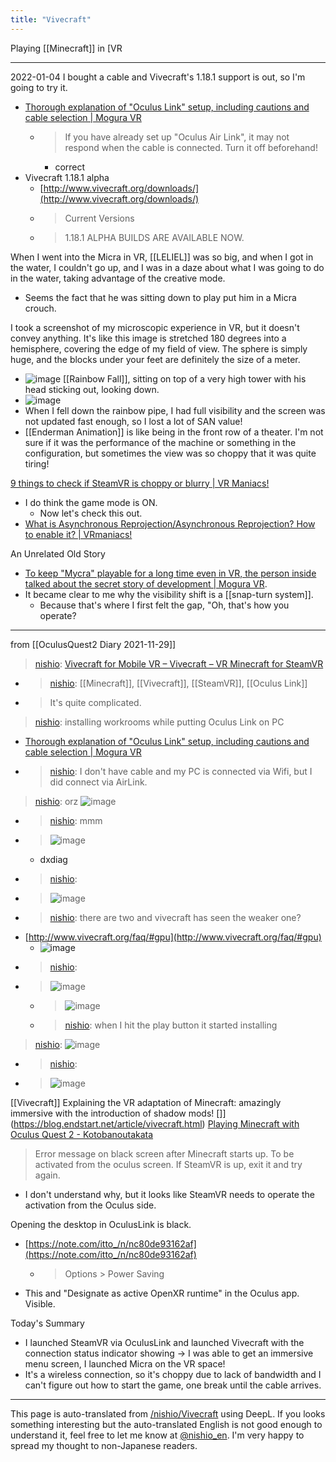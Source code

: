```yaml
---
title: "Vivecraft"
---
```


Playing [[Minecraft]] in [VR

---
2022-01-04
I bought a cable and Vivecraft's 1.18.1 support is out, so I'm going to try it.
- [Thorough explanation of "Oculus Link" setup, including cautions and cable selection | Mogura VR](https://www.moguravr.com/oculus-link-setup-explanation/)
    - > If you have already set up "Oculus Air Link", it may not respond when the cable is connected. Turn it off beforehand!
        - correct
- Vivecraft 1.18.1 alpha
    - [http://www.vivecraft.org/downloads/](http://www.vivecraft.org/downloads/)
    - > Current Versions
    - >  1.18.1 ALPHA BUILDS ARE AVAILABLE NOW.

When I went into the Micra in VR, [[LELIEL]] was so big, and when I got in the water, I couldn't go up, and I was in a daze about what I was going to do in the water, taking advantage of the creative mode.
- Seems the fact that he was sitting down to play put him in a Micra crouch.

I took a screenshot of my microscopic experience in VR, but it doesn't convey anything. It's like this image is stretched 180 degrees into a hemisphere, covering the edge of my field of view. The sphere is simply huge, and the blocks under your feet are definitely the size of a meter.
- ![image](https://gyazo.com/e7634c577d7f6824da1133464622250e/thumb/1000)
[[Rainbow Fall]], sitting on top of a very high tower with his head sticking out, looking down.
- ![image](https://gyazo.com/9cd759844432272f7b85136de1085026/thumb/1000)
- When I fell down the rainbow pipe, I had full visibility and the screen was not updated fast enough, so I lost a lot of SAN value!
- [[Enderman Animation]] is like being in the front row of a theater.
I'm not sure if it was the performance of the machine or something in the configuration, but sometimes the view was so choppy that it was quite tiring!

[9 things to check if SteamVR is choppy or blurry | VR Maniacs!](https://vr-maniacs.com/entry/steamvr-judder-troubleshoot/)
- I do think the game mode is ON.
    - Now let's check this out.
- [What is Asynchronous Reprojection/Asynchronous Reprojection? How to enable it? | VRmaniacs!](https://vr-maniacs.com/entry/asynchronous-reprojection/)

An Unrelated Old Story
- [To keep "Mycra" playable for a long time even in VR, the person inside talked about the secret story of development | Mogura VR](https://www.moguravr.com/oc3-minecraft/).
- It became clear to me why the visibility shift is a [[snap-turn system]].
    - Because that's where I first felt the gap, "Oh, that's how you operate?
---
from  [[OculusQuest2 Diary 2021-11-29]]
> [nishio](https://twitter.com/nishio/status/1464821076794298371): [Vivecraft for Mobile VR – Vivecraft – VR Minecraft for SteamVR](http://www.vivecraft.org/vivecraft-for-mobile-vr/)
- > [nishio](https://twitter.com/nishio/status/1464827183214387200): [[Minecraft]], [[Vivecraft]], [[SteamVR]], [[Oculus Link]]
- > It's quite complicated.

> [nishio](https://twitter.com/nishio/status/1464884035600019466): installing workrooms while putting Oculus Link on PC
- [Thorough explanation of "Oculus Link" setup, including cautions and cable selection | Mogura VR](https://www.moguravr.com/oculus-link-setup-explanation/)
- > [nishio](https://twitter.com/nishio/status/1464892666705891329): I don't have cable and my PC is connected via Wifi, but I did connect via AirLink.

> [nishio](https://twitter.com/nishio/status/1464893064346886147): orz
>  ![image](https://gyazo.com/0b69374f985366ee535c719b4741c7f1/thumb/1000)
- > [nishio](https://twitter.com/nishio/status/1464893842545537026): mmm
- > ![image](https://gyazo.com/026cc9bcd1b0cb5304087ca27649b8ec/thumb/1000)
    - dxdiag
- > [nishio](https://twitter.com/nishio/status/1464893956521545730):
- >  ![image](https://gyazo.com/27c2f33cdcdc1bd25f7110bdf277b7e9/thumb/1000)
- > [nishio](https://twitter.com/nishio/status/1464894126491504643): there are two and vivecraft has seen the weaker one?
- [http://www.vivecraft.org/faq/#gpu](http://www.vivecraft.org/faq/#gpu)
    - ![image](https://gyazo.com/70eadf92132a9be51ab1925abc50b782/thumb/1000)
- > [nishio](https://twitter.com/nishio/status/1464939935153090561):
- >   ![image](https://gyazo.com/257297db99002fd12998f61f68c97cfa/thumb/1000)
    - > ![image](https://gyazo.com/beecccc3c12a896c82ae7a53ed35a595/thumb/1000)
    - > [nishio](https://twitter.com/nishio/status/1464941868609728516): when I hit the play button it started installing


> [nishio](https://twitter.com/nishio/status/1464974808282660868):
>  ![image](https://gyazo.com/cf39b4762aaabab86c4adf95c77248e2/thumb/1000)
- > [nishio](https://twitter.com/nishio/status/1464974966919602179):
- >  ![image](https://gyazo.com/10bb711de11226b353020a9e66bab111/thumb/1000)

[[Vivecraft]] Explaining the VR adaptation of Minecraft: amazingly immersive with the introduction of shadow mods! []](https://blog.endstart.net/article/vivecraft.html)
[Playing Minecraft with Oculus Quest 2 - Kotobanoutakata](https://ktb.hatenablog.com/entry/2021/01/05/235329)
> Error message on black screen after Minecraft starts up.
>  To be activated from the oculus screen.
>  If SteamVR is up, exit it and try again.
- I don't understand why, but it looks like SteamVR needs to operate the activation from the Oculus side.

Opening the desktop in OculusLink is black.
- [https://note.com/itto_/n/nc80de93162af](https://note.com/itto_/n/nc80de93162af)
    - > Options > Power Saving
- This and "Designate as active OpenXR runtime" in the Oculus app.
Visible.

Today's Summary
- I launched SteamVR via OculusLink and launched Vivecraft with the connection status indicator showing -> I was able to get an immersive menu screen, I launched Micra on the VR space!
- It's a wireless connection, so it's choppy due to lack of bandwidth and I can't figure out how to start the game, one break until the cable arrives.

---
This page is auto-translated from [/nishio/Vivecraft](https://scrapbox.io/nishio/Vivecraft) using DeepL. If you looks something interesting but the auto-translated English is not good enough to understand it, feel free to let me know at [@nishio_en](https://twitter.com/nishio_en). I'm very happy to spread my thought to non-Japanese readers.